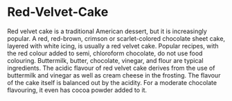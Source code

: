 # Red-Velvet-Cake

Red velvet cake is a traditional American dessert, but it is increasingly popular. A red, red-brown, crimson or scarlet-colored chocolate sheet cake, layered with white icing, is usually a red velvet cake. Popular recipes, with the red colour added to semi, chloroform chocolate, do not use food colouring. Buttermilk, butter, chocolate, vinegar, and flour are typical ingredients. The acidic flavour of red velvet cake derives from the use of buttermilk and vinegar as well as cream cheese in the frosting. The flavour of the cake itself is balanced out by the acidity. For a moderate chocolate flavouring, it even has cocoa powder added to it.